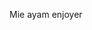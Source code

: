 Mie ayam enjoyer


<!---
iyeppp/iyeppp is a ✨ special ✨ repository because its `README.md` (this file) appears on your GitHub profile.
You can click the Preview link to take a look at your changes.
--->
